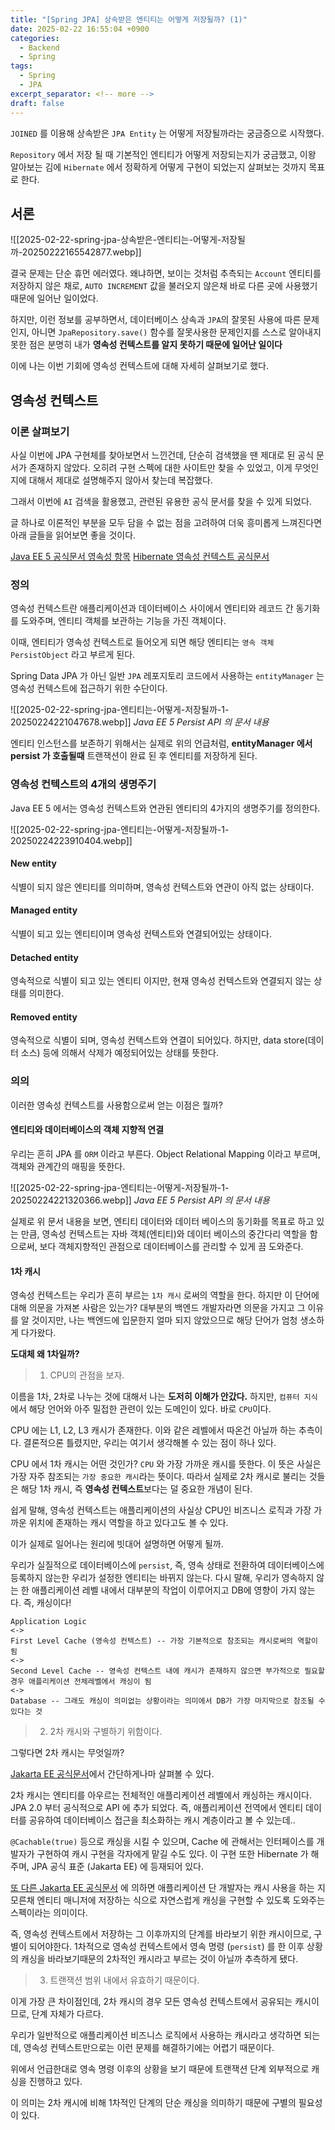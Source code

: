 ```yaml
---
title: "[Spring JPA] 상속받은 엔티티는 어떻게 저장될까? (1)"
date: 2025-02-22 16:55:04 +0900
categories:
  - Backend
  - Spring
tags:
  - Spring
  - JPA
excerpt_separator: <!-- more -->
draft: false
---
```


<!-- draft 값을 false 혹은 제거해야 게시됩니다!!! -->

`JOINED` 를 이용해 상속받은 `JPA Entity` 는 어떻게 저장될까라는 궁금증으로 시작했다.

`Repository` 에서 저장 될 때 기본적인 엔티티가 어떻게 저장되는지가 궁금했고, 이왕 알아보는 김에 `Hibernate` 에서 정확하게 어떻게 구현이 되었는지 살펴보는 것까지 목표로 한다.

<!-- more -->

## 서론

![[2025-02-22-spring-jpa-상속받은-엔티티는-어떻게-저장될까-20250222165542877.webp]]

결국 문제는 단순 휴먼 에러였다. 왜냐하면, 보이는 것처럼 추측되는 `Account` 엔티티를 저장하지 않은 채로,  `AUTO INCREMENT` 값을 불러오지 않은채 바로 다른 곳에 사용했기 때문에 일어난 일이었다.

하지만, 이런 정보를 공부하면서, 데이터베이스 상속과 `JPA`의 잘못된 사용에 따른 문제인지, 아니면 `JpaRepository.save()` 함수를 잘못사용한 문제인지를 스스로 알아내지 못한 점은 분명히 내가 **영속성 컨텍스트를 알지 못하기 때문에 일어난 일이다**

이에 나는 이번 기회에 영속성 컨텍스트에 대해 자세히 살펴보기로 했다.

<!-- 본문  -->

<!-- ## `@GeneratedValue` 값이 할당되는 원리 / 2편에서 자세하게 찾아보자. -->

## 영속성 컨텍스트 

### 이론 살펴보기

사실 이번에 JPA 구현체를 찾아보면서 느낀건데, 단순히 검색했을 땐 제대로 된 공식 문서가 존재하지 않았다. 오히려 구현 스펙에 대한 사이트만 찾을 수 있었고, 이게 무엇인지에 대해서 제대로 설명해주지 않아서 찾는데 복잡했다.

그래서 이번에 `AI` 검색을 활용했고, 관련된 유용한 공식 문서를 찾을 수 있게 되었다.

글 하나로 이론적인 부분을 모두 담을 수 없는 점을 고려하여 더욱 흥미롭게 느껴진다면 아래 글들을 읽어보면 좋을 것이다.

[Java EE 5 공식문서 영속성 항목](https://docs.oracle.com/cd/E19316-01/819-3669/bnbpy/index.html)
[Hibernate 영속성 컨텍스트 공식문서](https://docs.jboss.org/hibernate/core/4.3/devguide/en-US/html/ch03.html)

### 정의

영속성 컨텍스트란 애플리케이션과 데이터베이스 사이에서 엔티티와 레코드 간 동기화를 도와주며, 엔티티 객체를 보관하는 기능을 가진 객체이다.

이때, 엔티티가 영속성 컨텍스트로 들어오게 되면 해당 엔티티는 `영속 객체 PersistObject` 라고 부르게 된다.

Spring Data JPA 가 아닌 일반 `JPA` 레포지토리 코드에서 사용하는 `entityManager` 는 영속성 컨텍스트에 접근하기 위한 수단이다.

![[2025-02-22-spring-jpa-엔티티는-어떻게-저장될까-1-20250224221047678.webp]]
_Java EE 5 Persist API 의 문서 내용_

엔티티 인스턴스를 보존하기 위해서는 실제로 위의 언급처럼, **entityManager 에서 persist 가 호출될때** 트랜잭션이 완료 된 후 엔티티를 저장하게 된다. 

### 영속성 컨텍스트의 4개의 생명주기

Java EE 5 에서는 영속성 컨텍스트와 연관된 엔티티의 4가지의 생명주기를 정의한다.

![[2025-02-22-spring-jpa-엔티티는-어떻게-저장될까-1-20250224223910404.webp]]

#### New entity

식별이 되지 않은 엔티티를 의미하며, 영속성 컨텍스트와 연관이 아직 없는 상태이다.

#### Managed entity

식별이 되고 있는 엔티티이며 영속성 컨텍스트와 연결되어있는 상태이다.

#### Detached entity

영속적으로 식별이 되고 있는 엔티티 이지만, 현재 영속성 컨텍스트와 연결되지 않는 상태를 의미한다.

#### Removed entity

영속적으로 식별이 되며, 영속성 컨텍스트와 연결이 되어있다. 하지만, data store(데이터 소스) 등에 의해서 삭제가 예정되어있는 상태를 뜻한다.


### 의의

이러한 영속성 컨텍스트를 사용함으로써 얻는 이점은 뭘까?

#### 엔티티와 데이터베이스의 객체 지향적 연결

우리는 흔히 JPA 를 `ORM` 이라고 부른다. Object Relational Mapping 이라고 부르며, 객체와 관계간의 매핑을 뜻한다.

![[2025-02-22-spring-jpa-엔티티는-어떻게-저장될까-1-20250224221320366.webp]]
_Java EE 5 Persist API 의 문서 내용_

실제로 위 문서 내용을 보면, 엔티티 데이터와 데이터 베이스의 동기화를 목표로 하고 있는 만큼, 영속성 컨텍스트는 자바 객체(엔티티)와 데이터 베이스의 중간다리 역할을 함으로써, 보다 객체지향적인 관점으로 데이터베이스를 관리할 수 있게 끔 도와준다.

#### 1차 캐시

영속성 컨텍스트는 우리가 흔히 부르는 `1차 캐시` 로써의 역할을 한다. 하지만 이 단어에 대해 의문을 가져본 사람은 있는가? 대부분의 백엔드 개발자라면 의문을 가지고 그 이유를 알 것이지만, 나는 백엔드에 입문한지 얼마 되지 않았으므로 해당 단어가 엄청 생소하게 다가왔다.

**도대체 왜 1차일까?**

> 1. CPU의 관점을 보자.

이름을 1차, 2차로 나누는 것에 대해서 나는 **도저히 이해가 안갔다.** 하지만, `컴퓨터 지식` 에서 해당 언어와 아주 밀접한 관련이 있는 도메인이 있다. 바로 `CPU`이다.

CPU 에는 L1, L2, L3 캐시가 존재한다. 이와 같은 레벨에서 따온건 아닐까 하는 추측이다. 결론적으론 틀렸지만, 우리는 여기서 생각해볼 수 있는 점이 하나 있다.

CPU 에서 1차 캐시는 어떤 것인가? `CPU` 와 가장 가까운 캐시를 뜻한다. 이 뜻은 사실은 가장 자주 참조되는 `가장 중요한 캐시`라는 뜻이다. 따라서 실제로 2차 캐시로 불리는 것들은 해당 1차 캐시, 즉 **영속성 컨텍스트**보다는 덜 중요한 개념이 된다.

쉽게 말해, 영속성 컨텍스트는 애플리케이션의 사실상 CPU인 비즈니스 로직과 가장 가까운 위치에 존재하는 캐시 역할을 하고 있다고도 볼 수 있다.

이가 실제로 일어나는 원리에 빗대어 설명하면 어떻게 될까.

우리가 실질적으로 데이터베이스에 `persist`, 즉, 영속 상태로 전환하여 데이터베이스에 등록하지 않는한 우리가 설정한 엔티티는 바뀌지 않는다. 다시 말해, 우리가 영속하지 않는 한 애플리케이션 레벨 내에서 대부분의 작업이 이루어지고 DB에 영향이 가지 않는다. 즉, 캐싱이다!

```
Application Logic 
<-> 
First Level Cache (영속성 컨텍스트) -- 가장 기본적으로 참조되는 캐시로써의 역할이 됨
<->
Second Level Cache -- 영속성 컨텍스트 내에 캐시가 존재하지 않으면 부가적으로 필요할 경우 애플리케이션 전체레벨에서 캐싱이 됨
<->
Database -- 그래도 캐싱이 의미없는 상황이라는 의미에서 DB가 가장 마지막으로 참조될 수 있다는 것
```



> 2. 2차 캐시와 구별하기 위함이다.

그렇다면 2차 캐시는 무엇일까?

[Jakarta EE 공식문서](https://jakarta.ee/specifications/persistence/2.2/apidocs/javax/persistence/cache)에서 간단하게나마 살펴볼 수 있다. 

2차 캐시는 엔티티를 아우르는 전체적인 애플리케이션 레벨에서 캐싱하는 캐시이다. JPA 2.0 부터 공식적으로 API 에 추가 되었다. 즉, 애플리케이션 전역에서 엔티티 데이터를 공유하여 데이터베이스 접근을 최소화하는 캐시 계층이라고 볼 수 있는데..

`@Cachable(true)` 등으로 캐싱을 시킬 수 있으며, Cache 에 관해서는 인터페이스를 개발자가 구현하여 캐시 구현을 각자에게 맡길 수도 있다. 이 구현 또한 Hibernate 가 해주며, JPA 공식 표준 (Jakarta EE) 에 등재되어 있다.

[또 다른 Jakarta EE 공식문서](https://jakarta.ee/learn/docs/jakartaee-tutorial/current/persist/persistence-cache/persistence-cache.html) 에 의하면 애플리케이션 단 개발자는 캐시 사용을 하는 지 모른채 엔티티 매니저에 저장하는 식으로 자연스럽게 캐싱을 구현할 수 있도록 도와주는 스펙이라는 의미이다.

즉, 영속성 컨텍스트에서 저장하는 그 이후까지의 단계를 바라보기 위한 캐시이므로, 구별이 되어야한다. 1차적으로 영속성 컨텍스트에서 영속 명령 (`persist`) 를 한 이후 상황의 캐싱을 바라보기때문의 2차적인 캐시라고 부르는 것이 아닐까 추측하게 됐다.

> 3. 트랜잭션 범위 내에서 유효하기 때문이다.

이게 가장 큰 차이점인데, 2차 캐시의 경우 모든 영속성 컨텍스트에서 공유되는 캐시이므로, 단계 자체가 다르다.

우리가 일반적으로 애플리케이션 비즈니스 로직에서 사용하는 캐시라고 생각하면 되는데, 영속성 컨텍스트만으로는 이런 문제를 해결하기에는 어렵기 때문이다.

위에서 언급한대로 영속 명령 이후의 상황을 보기 때문에 트랜잭션 단계 외부적으로 캐싱을 진행하고 있다. 

이 의미는 2차 캐시에 비해 1차적인 단계의 단순 캐싱을 의미하기 때문에 구별의 필요성이 있다.

<!--
### 실제 구현 파헤치기

클로드와 함께 알아보자.

클로드에게 검색하며 `JPA` 의 영속성 컨텍스트 부분을 `Hibernate` 에서 어떻게 구현했는지 살펴보았다.

결과는 다음과 같았다.


### 의문점

#### 생명 주기는 어떻게 관리될까

가장 궁금한 점은 영속성 컨텍스트는 좋다.

### `PersistenceContext`

[이곳](https://github.com/hibernate/hibernate-orm/blob/main/hibernate-core/src/main/java/org/hibernate/engine/spi/PersistenceContext.java#L43)은 실제 `hibernate` 에서 구현한 영속성 컨텍스트 구현체이다.

하지만 완벽한 구현체는 아니며, 영속성 컨텍스트의 하위 구현체이다.

더욱 포괄적인 정보를 아우르는 구현체는 [`Session`](https://github.com/hibernate/hibernate-orm/blob/main/hibernate-core/src/main/java/org/hibernate/Session.java) 이며, 이 세션을 통해 영속성 컨텍스트의 생명주기가 관리되게 된다.

![[2025-02-22-spring-jpa-엔티티는-어떻게-저장될까-1-20250224214019921.webp]]

위는 공식 Hibernate 문서에서 알려주는 엔티티를 보존하기 위한 방법에 대한 개요문구 사항이다. 위에서 얘기한 것 처럼, `EntityManager` 를 `Session` 혹은 `EntityManager` 로 접근하여 엔티티를 보존할 수 있다고 되어 있다.

-->